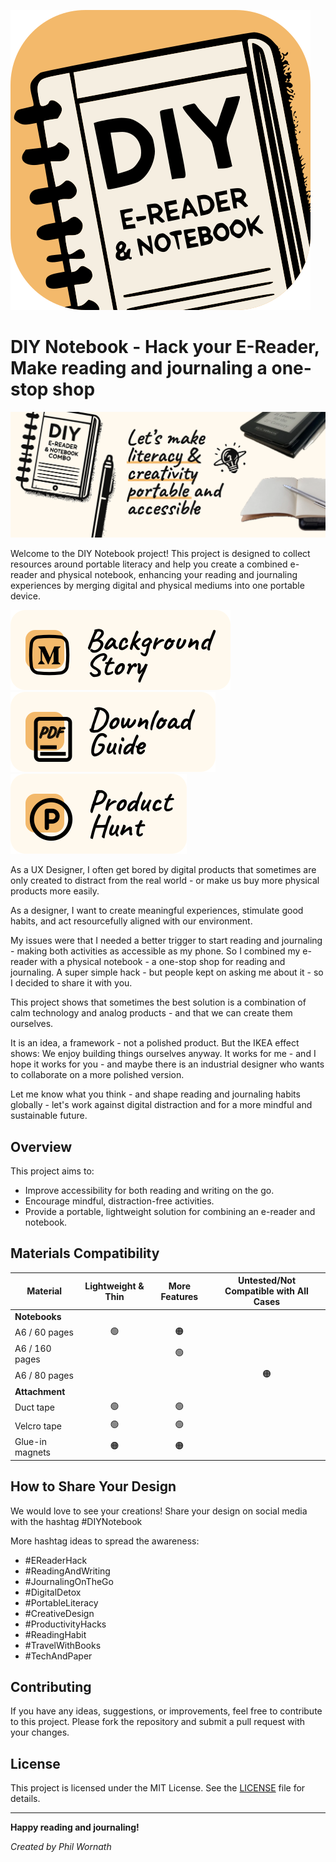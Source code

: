![DIY Notebook Logo](assets/logo.svg)

# DIY Notebook - Hack your E-Reader, Make reading and journaling a one-stop shop
![Banner](assets/Banner.png)

Welcome to the DIY Notebook project! This project is designed to collect resources around portable literacy and help you create a combined e-reader and physical notebook, enhancing your reading and journaling experiences by merging digital and physical mediums into one portable device.

[![Medium](assets/ButtonMedium.svg)](https://medium.com/@philwornath/diy-hack-the-minimum-viable-note-book-14af3ddf46d7)
[![Download](assets/ButtonDownload.svg)](assets/2024_DIYNotebook.pdf)
[![Product Hunt](assets/ButtonPH.svg)](https://www.producthunt.com/posts/diy-notebook-reading-writing-hack)

As a UX Designer, I often get bored by digital products that sometimes are only created to distract from the real world - or make us buy more physical products more easily.

As a designer, I want to create meaningful experiences, stimulate good habits, and act resourcefully aligned with our environment.

My issues were that I needed a better trigger to start reading and journaling - making both activities as accessible as my phone. So I combined my e-reader with a physical notebook - a one-stop shop for reading and journaling.
A super simple hack - but people kept on asking me about it - so I decided to share it with you.

This project shows that sometimes the best solution is a combination of calm technology and analog products - and that we can create them ourselves.

It is an idea, a framework - not a polished product. But the IKEA effect shows: We enjoy building things ourselves anyway. It works for me - and I hope it works for you - and maybe there is an industrial designer who wants to collaborate on a more polished version.

Let me know what you think - and shape reading and journaling habits globally - let's work against digital distraction and for a more mindful and sustainable future.

## Overview

This project aims to:

- Improve accessibility for both reading and writing on the go.
- Encourage mindful, distraction-free activities.
- Provide a portable, lightweight solution for combining an e-reader and notebook.

## Materials Compatibility

| Material          | Lightweight & Thin | More Features | Untested/Not Compatible with All Cases |
|-------------------|:------------------:|:-------------:|:-------------------------------------:|
| **Notebooks**     |                    |               |                                       |
| A6 / 60 pages     | 🟢                 | 🟠            |                                       |
| A6 / 160 pages    |                    | 🟢            |                                       |
| A6 / 80 pages     |                    |               | 🟠                                    |
| **Attachment**    |                    |               |                                       |
| Duct tape         | 🟢                 | 🟢            |                                       |
| Velcro tape       | 🟢                 | 🟢            |                                       |
| Glue-in magnets   | 🟠                 | 🟠            |                                       |

## How to Share Your Design

We would love to see your creations! Share your design on social media with the hashtag #DIYNotebook

More hashtag ideas to spread the awareness:
- #EReaderHack
- #ReadingAndWriting
- #JournalingOnTheGo
- #DigitalDetox
- #PortableLiteracy
- #CreativeDesign
- #ProductivityHacks
- #ReadingHabit
- #TravelWithBooks
- #TechAndPaper

## Contributing

If you have any ideas, suggestions, or improvements, feel free to contribute to this project. Please fork the repository and submit a pull request with your changes.

## License

This project is licensed under the MIT License. See the [LICENSE](LICENSE) file for details.

---

**Happy reading and journaling!**

*Created by Phil Wornath*
